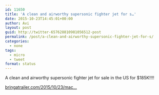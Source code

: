 ```yaml
---
id: 11650
title: 'A clean and airworthy supersonic fighter jet for s…'
date: 2015-10-23T14:45:01+00:00
author: Avi
layout: post
guid: http://twitter-657628810981056512-post
permalink: /post/a-clean-and-airworthy-supersonic-fighter-jet-for-s/
categories:
  - none
tags:
  - micro
  - tweet
format: status
---
```

A clean and airworthy supersonic fighter jet for sale in the US for $185K!!!!

[bringatrailer.com/2015/10/23/mac…](http://bringatrailer.com/2015/10/23/mach-2-bargain-bin-1965-mig-21pf/)